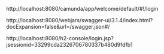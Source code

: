 http://localhost:8080/camunda/app/welcome/default/#!/login

http://localhost:8080/webjars/swagger-ui/3.1.4/index.html?docExpansion=false&url=/swagger.json#/

http://localhost:8080/h2-console/login.jsp?jsessionid=33299cda2326706780337b480d9fdfb1
